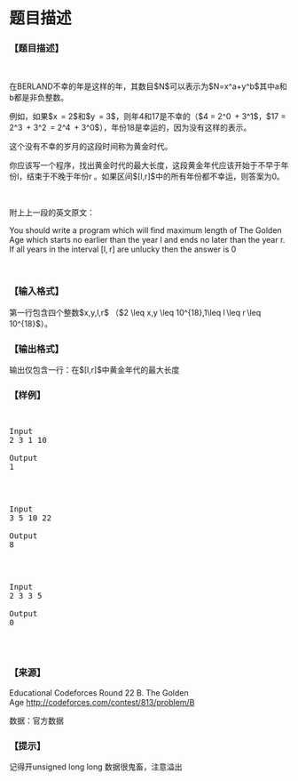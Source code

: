# 题目描述


<h3>
【题目描述】
</h3>
<p>
<br/>
</p>
<p>
在BERLAND不幸的年是这样的年，其数目$N$可以表示为$N=x^a+y^b$其中a和b都是非负整数。
</p>
<p>
例如，如果$x  = 2$和$y  = 3$，则年4和17是不幸的（$4 = 2^0  + 3^1$，$17 = 2^3  + 3^2  = 2^4  + 3^0$），年份18是幸运的，因为没有这样的表示。
</p>
<p>
这个没有不幸的岁月的这段时间称为黄金时代。
</p>
<p>
你应该写一个程序，找出黄金时代的最大长度，这段黄金年代应该开始于不早于年份l，结束于不晚于年份r 。如果区间$[l,r]$中的所有年份都不幸运，则答案为0。
</p>
<p>
<br/>
</p>
<p>
附上上一段的英文原文：
</p>
<p>
You should write a program which will find maximum length of The Golden Age which starts no earlier than the year l and ends no later than the year r. If all years in the interval [l, r] are unlucky then the answer is 0
</p>
<p>
<br/>
</p>
<h3>
【输入格式】
</h3>
<p>
第一行包含四个整数$x,y,l,r$ （$2 \leq x,y \leq 10^{18},1\leq l \leq r \leq 10^{18}$）。
</p>
<h3>
【输出格式】
</h3>
<p>
输出仅包含一行：在$[l,r]$中黄金年代的最大长度
</p>
<h3>
【样例】
</h3>
<pre>

<pre class="prettyprint">Input
2 3 1 10

Output
1</pre>
<pre class="prettyprint">Input
3 5 10 22

Output
8</pre>
<pre class="prettyprint">Input
2 3 3 5

Output
0</pre>
</pre>
<h3>
【来源】
</h3>
<p>
Educational Codeforces Round 22 B. The Golden Age <a href="http://codeforces.com/contest/813/problem/B" target="_blank">http://codeforces.com/contest/813/problem/B</a> 
</p>
<p>
数据：官方数据
</p>
<h3>
【提示】
</h3>
<p>
记得开unsigned long long 数据很鬼畜，注意溢出
</p>
